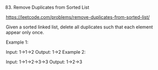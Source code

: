 83. Remove Duplicates from Sorted List

https://leetcode.com/problems/remove-duplicates-from-sorted-list/

Given a sorted linked list, delete all duplicates such that each element appear only once.

Example 1:

Input: 1->1->2
Output: 1->2
Example 2:

Input: 1->1->2->3->3
Output: 1->2->3
